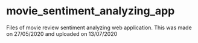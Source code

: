 # movie_sentiment_analyzing_app
Files of movie review sentiment analyzing web application. This was made on 27/05/2020 and uploaded on 13/07/2020
